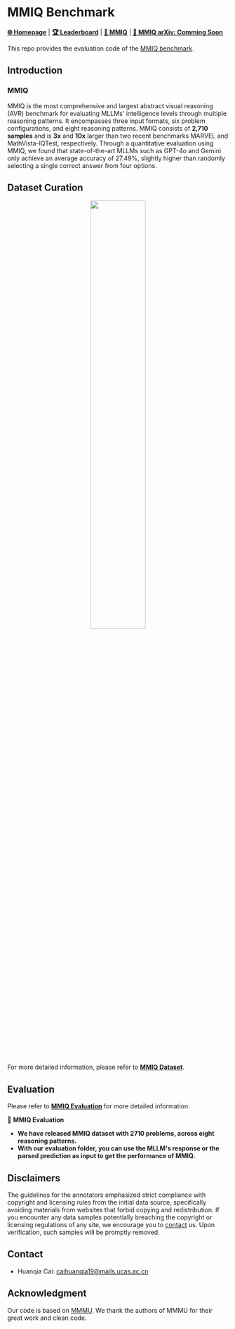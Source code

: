 # MMIQ Benchmark

[**🌐 Homepage**](https://acechq.github.io/MMIQ-benchmark/) | [**🏆 Leaderboard**](https://acechq.github.io/MMIQ-benchmark/#leaderboard) | [**🤗 MMIQ**](https://huggingface.co/datasets/huanqia/MMIQ) | [**📖 MMIQ arXiv: Comming Soon**]() 

This repo provides the evaluation code of the [MMIQ benchmark](https://acechq.github.io/MMIQ-benchmark/).


## Introduction

###  MMIQ

MMIQ is the most comprehensive and largest abstract visual reasoning (AVR) benchmark for evaluating MLLMs' intelligence levels through multiple reasoning patterns. It encompasses three input formats, six problem configurations, and eight reasoning patterns. MMIQ consists of **2,710 samples** and is **3x** and **10x** larger than two recent benchmarks MARVEL and MathVista-IQTest, respectively. Through a quantitative evaluation using MMIQ, we found that state-of-the-art MLLMs such as GPT-4o and Gemini only achieve an average accuracy of 27.49%, slightly higher than randomly selecting a single correct answer from four options.


## Dataset Curation
<div align="center">
<img src="https://acechq.github.io/MMIQ-benchmark/static/imgs/MMIQ_distribution.png" width="50%">
</div>

For more detailed information, please refer to [**MMIQ Dataset**](https://huggingface.co/datasets/huanqia/MMIQ).

## Evaluation

Please refer to [**MMIQ Evaluation**](mmiq) for more detailed information.


🎯 **MMIQ Evaluation**

- **We have released MMIQ dataset with 2710 problems, across eight reasoning patterns.**
- **With our evaluation folder, you can use the MLLM's response or the parsed prediction as input to get the performance of MMIQ.**


## Disclaimers
The guidelines for the annotators emphasized strict compliance with copyright and licensing rules from the initial data source, specifically avoiding materials from websites that forbid copying and redistribution. 
If you encounter any data samples potentially breaching the copyright or licensing regulations of any site, we encourage you to [contact](#contact) us. Upon verification, such samples will be promptly removed.

## Contact
- Huanqia Cai: caihuanqia19@mails.ucas.ac.cn

## Acknowledgment
Our code is based on [MMMU](https://github.com/MMMU-Benchmark/MMMU). We thank the authors of MMMU for their great work and clean code.

